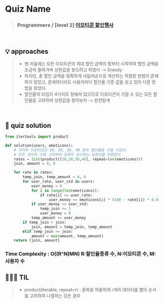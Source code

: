 # Quiz Name
> ### Programmers / [level 2] <a href = "https://school.programmers.co.kr/learn/courses/30/lessons/150368"> 이모티콘 할인행사 </a>

<br>

## 💡 approaches
>  - 맨 처음에는 모든 이모티콘의 최대 할인 금액의 합부터 시작하여 할인 금액을 조금씩 줄여가며 상한값을 찾으려고 하였다 -> Greedy
>  - 하지만, 총 할인 금액을 정확하게 내림차순으로 계산하는 적절한 방법이 존재하지 않았고, 존재하더라도 사용자마다 할인율 기준 값을 갖고 있어 다른 방법을 찾았다.
>  - 할인율의 타입이 4가지로 정해져 있으므로 이모티콘이 가질 수 있는 모든 할인율을 고려하여 상한값을 찾아보자 -> 완전탐색
<br>

## 🔑 quiz solution

```py
from itertools import product

def solution(users, emoticons):
    # 각각의 이모티콘은 10, 20, 30, 40 중의 할인율을 가질 수있다.
    # 모든 경우의 수를 고려하여 문제가 요구한는 상한선을 반환한다
    rates = list(product([10,20,30,40], repeat=len(emoticons)))
    join, amount = 0, 0

    for rate in rates:
        temp_join, temp_amount = 0, 0
        for user_rate, user_std in users:
            user_money = 0
            for i in range(len(emoticons)):
                if rate[i] >= user_rate:
                    user_money += emoticons[i] * (100 - rate[i]) * 0.01
            if user_money >= user_std:
                temp_join += 1
                user_money = 0
            temp_amount += user_money
        if temp_join > join:
            join, amount = temp_join, temp_amount
        elif temp_join == join:
            amount = max(amount, temp_amount)
    return [join, amount]
```
### Time Complexity : O((R^N)MN) R:할인율종류 수, N:이모티콘 수, M:사용자 수
## 👩🏻‍🏫 TIL
>  - product(iterable, repeat=r) : 중복을 허용하여 r개의 데이터를 뽑아 순서를 고려하여 나열하는 모든 경우